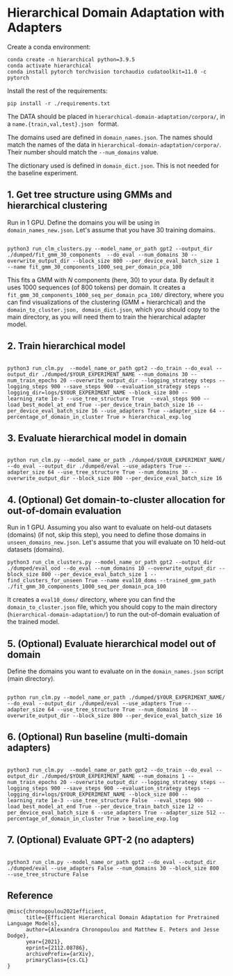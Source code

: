 # Hierarchical Domain Adaptation with Adapters


Create a conda environment:

```
conda create -n hierarchical python=3.9.5
conda activate hierarchical
conda install pytorch torchvision torchaudio cudatoolkit=11.0 -c pytorch
```

Install the rest of the requirements:

```
pip install -r ./requirements.txt
```


The DATA should be placed in ```hierarchical-domain-adaptation/corpora/```, in a ```name.{train,val,test}.json ``` format. 

The domains used are defined in ```domain_names.json```.
The names should match the names of the data in ```hierarchical-domain-adaptation/corpora/```.
Their number should match the ```--num_domains``` value.

The dictionary used is defined in ```domain_dict.json```. This is not needed for the baseline experiment. 

## 1. Get tree structure using GMMs and hierarchical clustering

Run in 1 GPU. Define the domains you will be using in ```domain_names_new.json```. Let's assume that you have 30 training domains. 

```

python3 run_clm_clusters.py --model_name_or_path gpt2 --output_dir ./dumped/fit_gmm_30_components  --do_eval --num_domains 30 --overwrite_output_dir --block_size 800 --per_device_eval_batch_size 1  --name fit_gmm_30_components_1000_seq_per_domain_pca_100 

```

This fits a GMM with *N* components (here, 30) to your data.
By default it uses 1000 sequences (of 800 tokens) per domain.
It creates a ```fit_gmm_30_components_1000_seq_per_domain_pca_100/``` directory, where you 
can find visualizations of the clustering (GMM + hierarchical) and the ```domain_to_cluster.json, domain_dict.json```,
which you should copy to the main directory, as you will need them to train the hierarchical adapter model. 


## 2. Train hierarchical model 

```

python3 run_clm.py  --model_name_or_path gpt2 --do_train --do_eval --output_dir ./dumped/$YOUR_EXPERIMENT_NAME --num_domains 30 --num_train_epochs 20 --overwrite_output_dir --logging_strategy steps --logging_steps 900 --save_steps 900 --evaluation_strategy steps --logging_dir=logs/$YOUR_EXPERIMENT_NAME --block_size 800 --learning_rate 1e-3 --use_tree_structure True  --eval_steps 900 --load_best_model_at_end True --per_device_train_batch_size 16 --per_device_eval_batch_size 16 --use_adapters True --adapter_size 64 --percentage_of_domain_in_cluster True > hierarchical_exp.log 

```

## 3. Evaluate hierarchical model in domain

```

python run_clm.py --model_name_or_path ./dumped/$YOUR_EXPERIMENT_NAME/ --do_eval --output_dir ./dumped/eval --use_adapters True --adapter_size 64 --use_tree_structure True --num_domains 30 --overwrite_output_dir --block_size 800 --per_device_eval_batch_size 16

```

## 4. (Optional)  Get domain-to-cluster allocation for out-of-domain evaluation

Run in 1 GPU. Assuming you also want to evaluate on held-out datasets (domains) (if not, skip this step), you need to define those domains in ```unseen_domains_new.json```.
Let's assume that you will evaluate on 10 held-out datasets (domains). 
 
```
python3 run_clm_clusters.py --model_name_or_path gpt2 --output_dir ./dumped/eval_ood --do_eval --num_domains 10 --overwrite_output_dir --block_size 800 --per_device_eval_batch_size 1 --find_clusters_for_unseen True --name eval10_doms --trained_gmm_path ./fit_gmm_30_components_1000_seq_per_domain_pca_100

```

It creates a ```eval10_doms/``` directory, where you can find the ```domain_to_cluster.json``` file, which you should copy to the main directory (```hierarchical-domain-adaptation/```) to run the out-of-domain evaluation of the trained model. 

## 5. (Optional)  Evaluate hierarchical model out of domain

Define the domains you want to evaluate on in the ```domain_names.json``` script (main directory).

```

python run_clm.py --model_name_or_path ./dumped/$YOUR_EXPERIMENT_NAME/ --do_eval --output_dir ./dumped/eval --use_adapters True --adapter_size 64 --use_tree_structure True --num_domains 10 --overwrite_output_dir --block_size 800 --per_device_eval_batch_size 16

```

## 6. (Optional) Run baseline (multi-domain adapters)

```

python3 run_clm.py  --model_name_or_path gpt2 --do_train --do_eval --output_dir ./dumped/$YOUR_EXPERIMENT_NAME --num_domains 1 --num_train_epochs 20 --overwrite_output_dir --logging_strategy steps --logging_steps 900 --save_steps 900 --evaluation_strategy steps --logging_dir=logs/$YOUR_EXPERIMENT_NAME --block_size 800 --learning_rate 1e-3 --use_tree_structure False  --eval_steps 900 --load_best_model_at_end True --per_device_train_batch_size 12 --per_device_eval_batch_size 6 --use_adapters True --adapter_size 512 --percentage_of_domain_in_cluster True > baseline_exp.log

```

## 7. (Optional) Evaluate GPT-2 (no adapters)

```

python3 run_clm.py --model_name_or_path gpt2 --do_eval --output_dir ./dumped/eval --use_adapters False --num_domains 30 --block_size 800   --use_tree_structure False

```
## Reference 

```
@misc{chronopoulou2021efficient,
      title={Efficient Hierarchical Domain Adaptation for Pretrained Language Models}, 
      author={Alexandra Chronopoulou and Matthew E. Peters and Jesse Dodge},
      year={2021},
      eprint={2112.08786},
      archivePrefix={arXiv},
      primaryClass={cs.CL}
}
```
